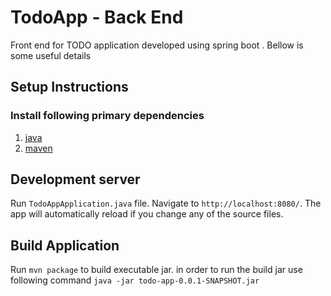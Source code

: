 # TodoApp - Back End

Front end for TODO application developed using spring boot . Bellow is some useful details

## Setup Instructions

### Install following primary dependencies

1. [java](https://java.com/en/download/help/mac_install.xml)
1. [maven](https://maven.apache.org/install.html)

## Development server

Run `TodoAppApplication.java` file. Navigate to `http://localhost:8080/`. The app will automatically reload if you change any of the source files.

## Build Application

Run `mvn package` to build executable jar.
in order to run the build jar use following command `java -jar todo-app-0.0.1-SNAPSHOT.jar`
